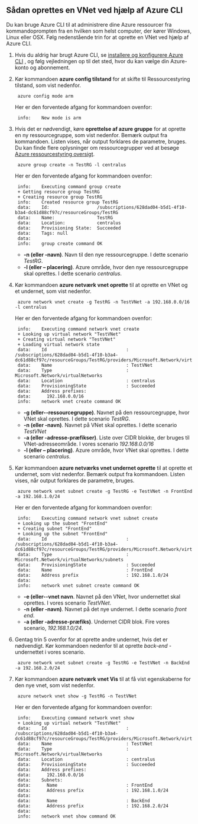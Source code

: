 ## <a name="how-to-create-a-vnet-using-the-azure-cli"></a>Sådan oprettes en VNet ved hjælp af Azure CLI

Du kan bruge Azure CLI til at administrere dine Azure ressourcer fra kommandoprompten fra en hvilken som helst computer, der kører Windows, Linux eller OSX. Følg nedenstående trin for at oprette en VNet ved hjælp af Azure CLI.

1. Hvis du aldrig har brugt Azure CLI, se [installere og konfigurere Azure CLI](../articles/xplat-cli-install.md) , og følg vejledningen op til det sted, hvor du kan vælge din Azure-konto og abonnement.
2. Kør kommandoen **azure config tilstand** for at skifte til Ressourcestyring tilstand, som vist nedenfor.

        azure config mode arm

    Her er den forventede afgang for kommandoen ovenfor:

        info:    New mode is arm

3. Hvis det er nødvendigt, køre **oprettelse af azure gruppe** for at oprette en ny ressourcegruppe, som vist nedenfor. Bemærk output fra kommandoen. Listen vises, når output forklares de parametre, bruges. Du kan finde flere oplysninger om ressourcegrupper ved at besøge [Azure ressourcestyring oversigt](../articles/virtual-network/resource-group-overview.md#resource-groups).

        azure group create -n TestRG -l centralus

    Her er den forventede afgang for kommandoen ovenfor:

        info:    Executing command group create
        + Getting resource group TestRG
        + Creating resource group TestRG
        info:    Created resource group TestRG
        data:    Id:                  /subscriptions/628dad04-b5d1-4f10-b3a4-dc61d88cf97c/resourceGroups/TestRG
        data:    Name:                TestRG
        data:    Location:            centralus
        data:    Provisioning State:  Succeeded
        data:    Tags: null
        data:
        info:    group create command OK

    - **-n (eller -navn)**. Navn til den nye ressourcegruppe. I dette scenario *TestRG*.
    - **-l (eller – placering)**. Azure område, hvor den nye ressourcegruppe skal oprettes. I dette scenario *centralus*.

4. Kør kommandoen **azure netværk vnet oprette** til at oprette en VNet og et undernet, som vist nedenfor. 

        azure network vnet create -g TestRG -n TestVNet -a 192.168.0.0/16 -l centralus

    Her er den forventede afgang for kommandoen ovenfor:

        info:    Executing command network vnet create
        + Looking up virtual network "TestVNet"
        + Creating virtual network "TestVNet"
        + Loading virtual network state
        data:    Id                              : /subscriptions/628dad04-b5d1-4f10-b3a4-dc61d88cf97c/resourceGroups/TestRG/providers/Microsoft.Network/virtualNetworks/TestVNet2
        data:    Name                            : TestVNet
        data:    Type                            : Microsoft.Network/virtualNetworks
        data:    Location                        : centralus
        data:    ProvisioningState               : Succeeded
        data:    Address prefixes:
        data:      192.168.0.0/16
        info:    network vnet create command OK

    - **-g (eller--ressourcegruppe)**. Navnet på den ressourcegruppe, hvor VNet skal oprettes. I dette scenario *TestRG*.
    - **-n (eller -navn)**. Navnet på VNet skal oprettes. I dette scenario *TestVNet*
    - **-a (eller -adresse-præfikser)**. Liste over CIDR blokke, der bruges til VNet-adresseområde. I vores scenario *192.168.0.0/16*
    - **-l (eller – placering)**. Azure område, hvor VNet skal oprettes. I dette scenario *centralus*.

5. Kør kommandoen **azure netværks vnet undernet oprette** til at oprette et undernet, som vist nedenfor. Bemærk output fra kommandoen. Listen vises, når output forklares de parametre, bruges.

        azure network vnet subnet create -g TestRG -e TestVNet -n FrontEnd -a 192.168.1.0/24

    Her er den forventede afgang for kommandoen ovenfor:

        info:    Executing command network vnet subnet create
        + Looking up the subnet "FrontEnd"
        + Creating subnet "FrontEnd"
        + Looking up the subnet "FrontEnd"
        data:    Id                              : /subscriptions/628dad04-b5d1-4f10-b3a4-dc61d88cf97c/resourceGroups/TestRG/providers/Microsoft.Network/virtualNetworks/TestVNet/subnets/FrontEnd
        data:    Type                            : Microsoft.Network/virtualNetworks/subnets
        data:    ProvisioningState               : Succeeded
        data:    Name                            : FrontEnd
        data:    Address prefix                  : 192.168.1.0/24
        data:
        info:    network vnet subnet create command OK

    - **-e (eller--vnet navn**. Navnet på den VNet, hvor undernettet skal oprettes. I vores scenario *TestVNet*.
    - **-n (eller -navn)**. Navnet på det nye undernet. I dette scenario *front end*.
    - **-a (eller -adresse-præfiks)**. Undernet CIDR blok. Fire vores scenario, *192.168.1.0/24*.

6. Gentag trin 5 ovenfor for at oprette andre undernet, hvis det er nødvendigt. Kør kommandoen nedenfor til at oprette *back-end* -undernettet i vores scenario.

        azure network vnet subnet create -g TestRG -e TestVNet -n BackEnd -a 192.168.2.0/24

4. Kør kommandoen **azure netværk vnet Vis** til at få vist egenskaberne for den nye vnet, som vist nedenfor.

        azure network vnet show -g TestRG -n TestVNet

    Her er den forventede afgang for kommandoen ovenfor:

        info:    Executing command network vnet show
        + Looking up virtual network "TestVNet"
        data:    Id                              : /subscriptions/628dad04-b5d1-4f10-b3a4-dc61d88cf97c/resourceGroups/TestRG/providers/Microsoft.Network/virtualNetworks/TestVNet
        data:    Name                            : TestVNet
        data:    Type                            : Microsoft.Network/virtualNetworks
        data:    Location                        : centralus
        data:    ProvisioningState               : Succeeded
        data:    Address prefixes:
        data:      192.168.0.0/16
        data:    Subnets:
        data:      Name                          : FrontEnd
        data:      Address prefix                : 192.168.1.0/24
        data:
        data:      Name                          : BackEnd
        data:      Address prefix                : 192.168.2.0/24
        data:
        info:    network vnet show command OK
